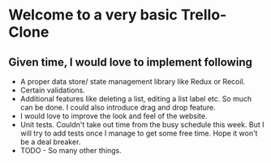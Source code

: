 # Welcome to a very basic Trello-Clone

## Given time, I would love to implement following

- A proper data store/ state management library like Redux or Recoil.
- Certain validations.
- Additional features like deleting a list, editing a list label etc. So much can be done. I could also introduce drag and drop feature.
- I would love to improve the look and feel of the website.
- Unit tests. Couldn't take out time from the busy schedule this week. But I will try to add tests once I manage to get some free time. Hope it won't be a deal breaker.
- TODO - So many other things.

